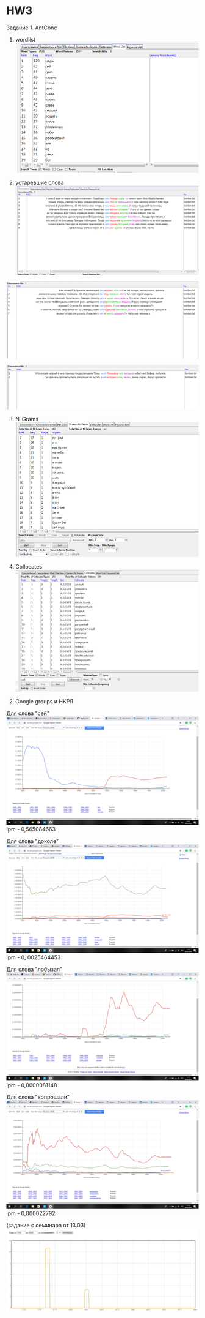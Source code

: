 # HW3
Задание 1. AntConc
1) wordlist
![](hw2.PNG)

2) устаревшие слова
![](fdo.PNG)

![](lomb.PNG)

![](lom2.PNG)

3) N-Grams
![](hw1.PNG)


4) Collocates
![](hw4.PNG)

2. Google groups и НКРЯ

Для слова "сей"
![](gn4.PNG)
ipm - 0,565084663

Для слова "доколе"
![](gn1.PNG)
ipm - 0, 0025464453

Для слова "лобызал"
![](gn2.PNG)
ipm - 0,0000081148

Для слова "вопрошали"
![](gn3.PNG)
ipm - 0,000022792




(задание с семинара от 13.03)
![](rt.PNG)
